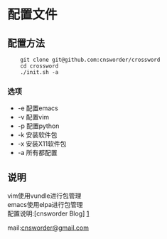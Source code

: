配置文件
=========

配置方法
--------    

```
    git clone git@github.com:cnsworder/crossword  
    cd crossword
    ./init.sh -a
```

### 选项

+ -e 配置emacs
+ -v 配置vim
+ -p 配置python
+ -k 安装软件包
+ -x 安装X11软件包
+ -a 所有都配置
   

说明
-----

  vim使用vundle进行包管理  
  emacs使用elpa进行包管理  
  配置说明:[cnsworder Blog] [1]   
  
mail:[cnsworder@gmail.com](mailto:cnsowrder@gmail.com)

[1]: http://blog.csdn.net/cnsword  "Blog"
